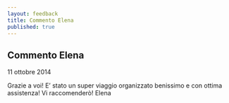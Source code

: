 ```yaml
---
layout: feedback
title: Commento Elena
published: true
---
```


## Commento Elena
11 ottobre 2014

Grazie a voi!
E’ stato un super viaggio organizzato benissimo e con ottima assistenza!
Vi raccomenderò!
Elena
